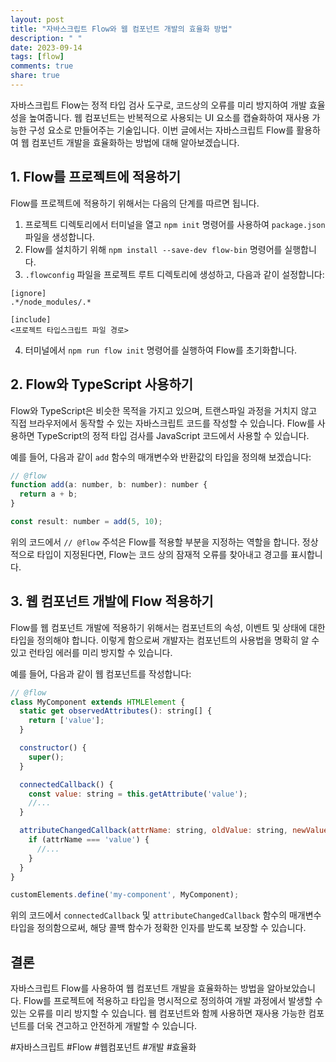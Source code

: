 ```yaml
---
layout: post
title: "자바스크립트 Flow와 웹 컴포넌트 개발의 효율화 방법"
description: " "
date: 2023-09-14
tags: [flow]
comments: true
share: true
---
```


자바스크립트 Flow는 정적 타입 검사 도구로, 코드상의 오류를 미리 방지하여 개발 효율성을 높여줍니다. 웹 컴포넌트는 반복적으로 사용되는 UI 요소를 캡슐화하여 재사용 가능한 구성 요소로 만들어주는 기술입니다. 이번 글에서는 자바스크립트 Flow를 활용하여 웹 컴포넌트 개발을 효율화하는 방법에 대해 알아보겠습니다.

## 1. Flow를 프로젝트에 적용하기

Flow를 프로젝트에 적용하기 위해서는 다음의 단계를 따르면 됩니다.

1. 프로젝트 디렉토리에서 터미널을 열고 `npm init` 명령어를 사용하여 `package.json` 파일을 생성합니다.
2. Flow를 설치하기 위해 `npm install --save-dev flow-bin` 명령어를 실행합니다.
3. `.flowconfig` 파일을 프로젝트 루트 디렉토리에 생성하고, 다음과 같이 설정합니다:

```
[ignore]
.*/node_modules/.*

[include]
<프로젝트 타입스크립트 파일 경로>
```

4. 터미널에서 `npm run flow init` 명령어를 실행하여 Flow를 초기화합니다.

## 2. Flow와 TypeScript 사용하기

Flow와 TypeScript은 비슷한 목적을 가지고 있으며, 트랜스파일 과정을 거치지 않고 직접 브라우저에서 동작할 수 있는 자바스크립트 코드를 작성할 수 있습니다. Flow를 사용하면 TypeScript의 정적 타입 검사를 JavaScript 코드에서 사용할 수 있습니다.

예를 들어, 다음과 같이 `add` 함수의 매개변수와 반환값의 타입을 정의해 보겠습니다:

```javascript
// @flow
function add(a: number, b: number): number {
  return a + b;
}

const result: number = add(5, 10);
```

위의 코드에서 `// @flow` 주석은 Flow를 적용할 부분을 지정하는 역할을 합니다. 정상적으로 타입이 지정된다면, Flow는 코드 상의 잠재적 오류를 찾아내고 경고를 표시합니다.

## 3. 웹 컴포넌트 개발에 Flow 적용하기

Flow를 웹 컴포넌트 개발에 적용하기 위해서는 컴포넌트의 속성, 이벤트 및 상태에 대한 타입을 정의해야 합니다. 이렇게 함으로써 개발자는 컴포넌트의 사용법을 명확히 알 수 있고 런타임 에러를 미리 방지할 수 있습니다.

예를 들어, 다음과 같이 웹 컴포넌트를 작성합니다:

```javascript
// @flow
class MyComponent extends HTMLElement {
  static get observedAttributes(): string[] {
    return ['value'];
  }

  constructor() {
    super();
  }

  connectedCallback() {
    const value: string = this.getAttribute('value');
    //...
  }

  attributeChangedCallback(attrName: string, oldValue: string, newValue: string) {
    if (attrName === 'value') {
      //...
    }
  }
}

customElements.define('my-component', MyComponent);
```

위의 코드에서 `connectedCallback` 및 `attributeChangedCallback` 함수의 매개변수 타입을 정의함으로써, 해당 콜백 함수가 정확한 인자를 받도록 보장할 수 있습니다.

## 결론

자바스크립트 Flow를 사용하여 웹 컴포넌트 개발을 효율화하는 방법을 알아보았습니다. Flow를 프로젝트에 적용하고 타입을 명시적으로 정의하여 개발 과정에서 발생할 수 있는 오류를 미리 방지할 수 있습니다. 웹 컴포넌트와 함께 사용하면 재사용 가능한 컴포넌트를 더욱 견고하고 안전하게 개발할 수 있습니다.

#자바스크립트 #Flow #웹컴포넌트 #개발 #효율화